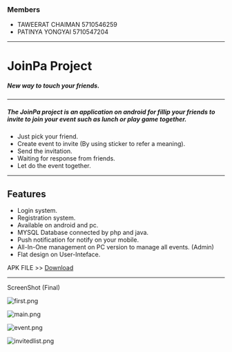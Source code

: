 ### Members
* TAWEERAT CHAIMAN 5710546259
* PATINYA YONGYAI 5710547204
---
# JoinPa Project
##### New way to touch your friends. #####
----
##### The JoinPa project is an application on android for fillip your friends to invite to join your event such as lunch or play game together.

* Just pick your friend.
* Create event to invite (By using sticker to refer a meaning).
* Send the invitation.
* Waiting for response from friends.
* Let do the event together.

---
## Features
* Login system.
* Registration system.
* Available on android and pc.
* MYSQL Database connected by php and java.
* Push notification for notify on your mobile.
* All-In-One management on PC version to manage all events. (Admin)
* Flat design on User-Inteface.

APK FILE >> [Download](https://bitbucket.org/oop2final/joinpa-android/src/bfe3502090c873d61125db3a1845ee9174879bd8/APK/join_pa.apk)

---
ScreenShot (Final)

![first.png](https://bitbucket.org/repo/k9aEpo/images/1074909263-first.png)

![main.png](https://bitbucket.org/repo/k9aEpo/images/3169294017-main.png)

![event.png](https://bitbucket.org/repo/k9aEpo/images/1483902685-event.png)

![invitedlist.png](https://bitbucket.org/repo/k9aEpo/images/1017162532-invitedlist.png)
